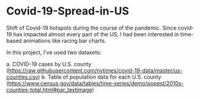 # Covid-19-Spread-in-US

Shift of Covid-19 hotspots during the course of the pandemic. Since covid-19 has impacted almost every part of the US, I had been interested in time-based animations like racing bar charts.

In this project, I've used two datasets: 

a. COVID-19 cases by U.S. county (https://raw.githubusercontent.com/nytimes/covid-19-data/master/us-counties.csv)
b. Table of population data for each U.S. county (https://www.census.gov/data/tables/time-series/demo/popest/2010s-counties-total.html#par_textimage)

